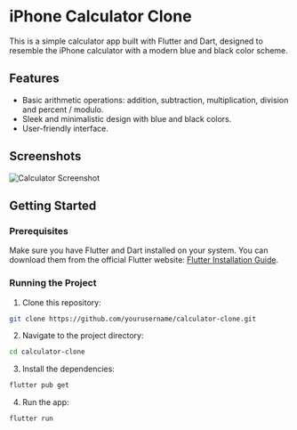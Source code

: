 # iPhone Calculator Clone

This is a simple calculator app built with Flutter and Dart, designed to resemble the iPhone calculator with a modern blue and black color scheme.

## Features

- Basic arithmetic operations: addition, subtraction, multiplication, division and percent / modulo.
- Sleek and minimalistic design with blue and black colors.
- User-friendly interface.

## Screenshots

![Calculator Screenshot](path_to_your_screenshot.png)

## Getting Started

### Prerequisites

Make sure you have Flutter and Dart installed on your system. You can download them from the official Flutter website: [Flutter Installation Guide](https://flutter.dev/docs/get-started/install).

### Running the Project

1. Clone this repository:

```bash
git clone https://github.com/yourusername/calculator-clone.git
```

2. Navigate to the project directory:

```bash
cd calculator-clone
```

3. Install the dependencies:

```bash
flutter pub get
```

4. Run the app:

```bash
flutter run
```
